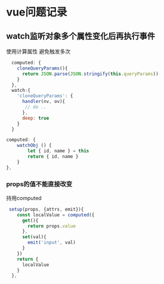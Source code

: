 # vue问题记录

## watch监听对象多个属性变化后再执行事件
使用计算属性 避免触发多次
```js
  computed: {
    cloneQueryParams(){
      return JSON.parse(JSON.stringify(this.queryParams))
    }
  },
  watch:{
    'cloneQueryParams': {
      handler(nv, ov){
       // do ..
      },
      deep: true
    }
  }

```
```js
computed: {
 	watchObj () {
        let { id, name } = this
        return { id, name }
    }
},
```

### props的值不能直接改变
持用computed
```js
 setup(props, {attrs, emit}){
    const localValue = computed({
      get(){
        return props.value
      },
      set(val){
        emit('input', val)
      }
    })
    return {
      localValue
    }
  },
```

